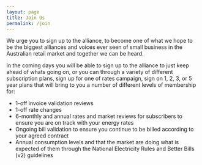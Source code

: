 ```yaml
---
layout: page
title: Join Us
permalink: /join
---
```


We urge you to sign up to the alliance, to become one of what we hope to be the biggest alliances and voices ever seen of small business in the Australian retail market and together we can be heard.

In the coming days you will be able to sign up to the alliance to just keep ahead of whats going on, or you can through a variety of different subscription plans, sign up for one of rates campaign, sign on 1, 2, 3, or 5 year plans that will bring to you a number of different levels of membership for:
* 1-off invoice validation reviews
* 1-off rate changes
* 6-monthly and annual rates and market reviews for subscribers to ensure you are on track with your energy rates
* Ongoing bill validation to ensure you continue to be billed according to your agreed contract
* Annual consumption levels and that the market are doing what is expected of them through the National Electricity Rules and Better Bills (v2) guidelines